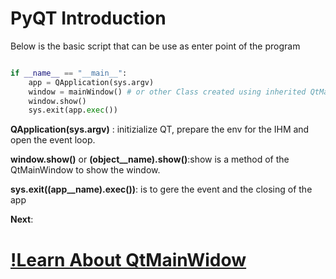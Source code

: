 # **PyQT Introduction**


Below is the basic script that can be use as enter point of the program


```python

if __name__ == "__main__":
    app = QApplication(sys.argv)
    window = mainWindow() # or other Class created using inherited QtMainWindow
    window.show()
    sys.exit(app.exec())


```

**QApplication(sys.argv)** : initizialize QT, prepare the env for the IHM and open the event loop.



**window.show()** or **(object__name).show()**:show is a method of the QtMainWindow to show the window.


**sys.exit((app__name).exec())**: is to gere the event and the closing of the app 


**Next**:
# [!Learn About QtMainWidow](docs\Qt_MainWindow.md)